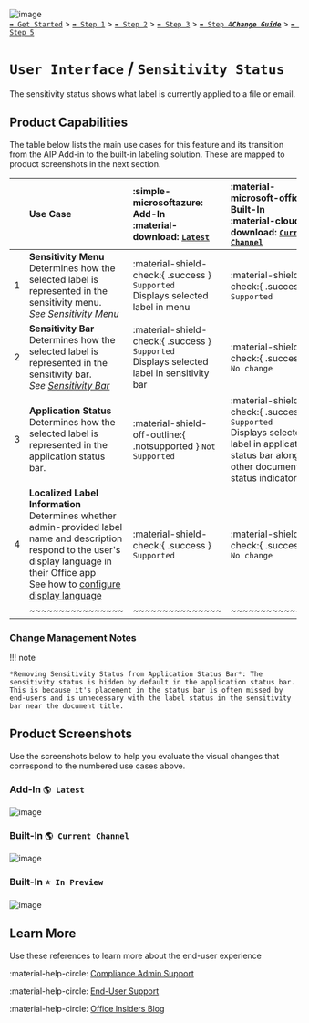 ![image](https://user-images.githubusercontent.com/43501191/195164735-920ec45a-cd2c-41a1-9d22-6a557ca9ddc3.png)<br>
[`➡️ Get Started`](../../GetStarted.md) > [`➡️ Step 1`](../../AIP2MIPStep1.md) > [`➡️ Step 2`](../../AIP2MIPStep2.md) > [`➡️ Step 3`](../../AIP2MIPStep3.md) > [`➡️ Step 4`](../../AIP2MIPStep4.md)[***`Change Guide`***](../../CompareAIP2MIP.md) > [`➡️ Step 5`](../../AIP2MIPStep5.md)


# `User Interface` / `Sensitivity Status`

The sensitivity status shows what label is currently applied to a file or email.

## Product Capabilities
The table below lists the main use cases for this feature and its transition from the AIP Add-in to the built-in labeling solution. These are mapped to product screenshots in the next section.

|  | Use Case  | :simple-microsoftazure: Add-In<br>:material-download: [`Latest`](https://learn.microsoft.com/en-us/azure/information-protection/rms-client/unifiedlabelingclient-version-release-history)| :material-microsoft-office: Built-In<br>:material-cloud-download: [`Current Channel`](https://learn.microsoft.com/en-us/microsoft-365/compliance/sensitivity-labels-office-apps#support-for-sensitivity-label-capabilities-in-apps) | :material-microsoft-office: Built-In<br>:material-calendar-clock: `Coming Soon` |
| :---: | :---- | :---- | :---- | :---- |
| 1 | **Sensitivity Menu**<br> Determines how the selected label is represented in the sensitivity menu. <br>*See [Sensitivity Menu](SensitivityMenu.md)*| :material-shield-check:{ .success } `Supported`<br>Displays selected label in menu |  :material-shield-check:{ .success } `Supported` ||
| 2 | **Sensitivity Bar** <br> Determines how the selected label is represented in the sensitivity bar.<br>*See [Sensitivity Bar](SensitivityBar.md)*| :material-shield-check:{ .success } `Supported`<br>Displays selected label in sensitivity bar |  :material-shield-check:{ .success } `No change` ||
| 3 | **Application Status**<br> Determines how the selected label is represented in the application status bar. | :material-shield-off-outline:{ .notsupported } `Not Supported` |  :material-shield-check:{ .success } `Supported`<br>Displays selected label in application status bar alongside other document status indicators | :material-shield-check:{ .success } `Supported`<br>Selected label status hidden by default in app status bar. See note below. |
| 4 | **Localized Label Information** <br>Determines whether admin-provided label name and description respond to the user's display language in their Office app <br> See how to [configure display language](https://learn.microsoft.com/en-us/microsoft-365/compliance/create-sensitivity-labels?view=o365-worldwide#example-configuration-to-configure-a-sensitivity-label-for-different-languages) | :material-shield-check:{ .success } `Supported`  |  :material-shield-check:{ .success } `No change` ||
|  | ~~~~~~~~~~~~~~~~ | ~~~~~~~~~~~~~~~ | ~~~~~~~~~~~~~~~ | ~~~~~~~~~~~~~~~ |


### Change Management Notes

!!! note

    *Removing Sensitivity Status from Application Status Bar*: The sensitivity status is hidden by default in the application status bar.
    This is because it's placement in the status bar is often missed by end-users and is unnecessary with the label status in the sensitivity 
    bar near the document title.


## Product Screenshots

Use the screenshots below to help you evaluate the visual changes that correspond to the numbered use cases above.

### Add-In `🌎 Latest`

![image](https://user-images.githubusercontent.com/43501191/194781280-ff0c139a-2f0e-47ab-acc5-4e4f164daf48.png)

### Built-In `🌎 Current Channel`

![image](https://user-images.githubusercontent.com/43501191/194781309-c39f64b3-b70d-47f1-ba25-9a81d0f35ef7.png)

### Built-In `⭐ In Preview`

![image](https://user-images.githubusercontent.com/43501191/194781330-818bf687-b427-4b0a-9f9a-37ad9cf729bc.png)

## Learn More
Use these references to learn more about the end-user experience

:material-help-circle: [Compliance Admin Support](https://learn.microsoft.com/en-us/microsoft-365/compliance/sensitivity-labels-office-apps?view=o365-worldwide#sensitivity-bar)

:material-help-circle: [End-User Support](https://support.microsoft.com/en-us/office/apply-sensitivity-labels-to-your-files-and-email-in-office-2f96e7cd-d5a4-403b-8bd7-4cc636bae0f9)

:material-help-circle: [Office Insiders Blog](https://insider.office.com/blog/sensitivity-bar-in-office-for-windows)
